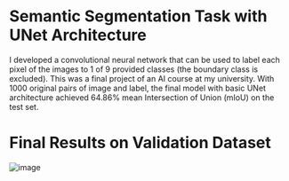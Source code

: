# Semantic Segmentation Task with UNet Architecture
I developed a convolutional neural network that can be used to label each pixel of the images to 1 of 9 provided classes (the boundary class is excluded). This was a final project of an AI course at my university. With 1000 original pairs of image and label, the final model with basic UNet architecture achieved 64.86% mean Intersection of Union (mIoU) on the test set.

# Final Results on Validation Dataset

![image](https://user-images.githubusercontent.com/40011636/123499804-718b6800-d663-11eb-9393-751aedddcb9e.png)

